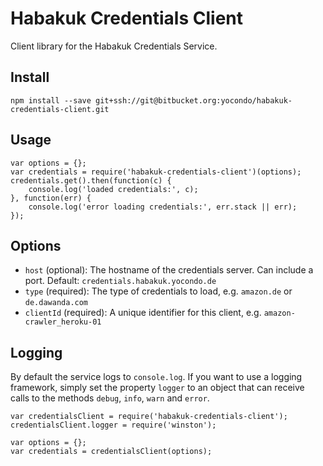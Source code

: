 Habakuk Credentials Client
==========================

Client library for the Habakuk Credentials Service.

Install
-------

    npm install --save git+ssh://git@bitbucket.org:yocondo/habakuk-credentials-client.git

Usage
-----

    var options = {};
    var credentials = require('habakuk-credentials-client')(options);
    credentials.get().then(function(c) {
    	console.log('loaded credentials:', c);
    }, function(err) {
    	console.log('error loading credentials:', err.stack || err);
    });

Options
-------

* `host` (optional): The hostname of the credentials server. Can include a port. Default: `credentials.habakuk.yocondo.de`
* `type` (required): The type of credentials to load, e.g. `amazon.de` or `de.dawanda.com`
* `clientId` (required): A unique identifier for this client, e.g. `amazon-crawler_heroku-01`

Logging
-------

By default the service logs to `console.log`. If you want to use a logging framework, simply set the property `logger` to an object that can receive calls to the methods `debug`, `info`, `warn` and `error`.

    var credentialsClient = require('habakuk-credentials-client');
    credentialsClient.logger = require('winston');
    
    var options = {};
    var credentials = credentialsClient(options);
